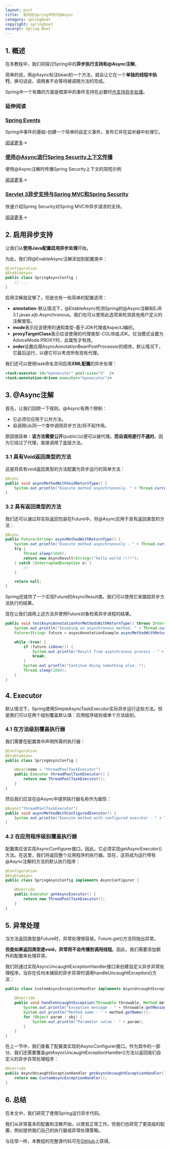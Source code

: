 ```yaml
---
layout: post
title:  如何在Spring中执行@Async
category: springboot
copyright: springboot
excerpt: Spring Boot
---
```


## 1. 概述

在本教程中，我们将探讨Spring中的**异步执行支持和@Async注解**。

简单的说，用@Async标注bean的一个方法，就会让它在一个**单独的线程中执行**。换句话说，调用者不会等待被调用方法的完成。

Spring中一个有趣的方面是框架中的事件支持在必要时[也支持异步处理](https://www.baeldung.com/spring-events)。

### 延伸阅读

### [Spring Events](https://www.baeldung.com/spring-events)

Spring中事件的基础-创建一个简单的自定义事件，发布它并在监听器中处理它。

[阅读更多](https://www.baeldung.com/spring-events)→

### [使用@Async进行Spring Security上下文传播](https://www.baeldung.com/spring-security-async-principal-propagation)

使用@Async注解时传播Spring Security上下文的简短示例

[阅读更多](https://www.baeldung.com/spring-security-async-principal-propagation)→

### [Servlet 3异步支持与Spring MVC和Spring Security](https://www.baeldung.com/spring-mvc-async-security)

快速介绍Spring Security对Spring MVC中异步请求的支持。

[阅读更多](https://www.baeldung.com/spring-mvc-async-security)→

## 2. 启用异步支持 

让我们从**使用Java配置启用异步处理**开始。

为此，我们将@EnableAsync注解添加到配置类中：

```java
@Configuration
@EnableAsync
public class SpringAsyncConfig {
    // ...
}
```

启用注解就足够了。但是也有一些简单的配置选项：

-   **annotation**-默认情况下，@EnableAsync检测Spring的@Async注解和EJB 3.1 javax.ejb.Asynchronous。我们也可以使用此选项来检测其他用户定义的注解类型。
-   **mode**表示应该使用的通知类型-基于JDK代理或AspectJ编织。
-   **proxyTargetClass**表示应该使用的代理类型-CGLIB或JDK。仅当模式设置为AdviceMode.PROXY时，此属性才有效。
-   **order**设置应用AsyncAnnotationBeanPostProcessor的顺序。默认情况下，它最后运行，以便它可以考虑所有现有代理。

我们还可以使用task命名空间启用**XML配置**的异步处理：

```xml
<task:executor id="myexecutor" pool-size="5"  />
<task:annotation-driven executor="myexecutor"/>
```

## 3. @Async注解

首先，让我们回顾一下规则。@Async有两个限制：

-   它必须仅应用于公共方法。
-   自调用(从同一个类中调用异步方法)将不起作用。

原因很简单：**该方法需要公开**(public)以便可以被代理。**而自调用是行不通的**，因为它绕过了代理，直接调用了底层方法。

### 3.1 具有Void返回类型的方法

这是将具有void返回类型的方法配置为异步运行的简单方法：

```java
@Async
public void asyncMethodWithVoidReturnType() {
    System.out.println("Execute method asynchronously. " + Thread.currentThread().getName());
}
```

### 3.2 具有返回类型的方法

我们还可以通过将实际返回包装在Future中，将@Async应用于具有返回类型的方法：

```java
@Async
public Future<String> asyncMethodWithReturnType() {
    System.out.println("Execute method asynchronously - " + Thread.currentThread().getName());
    try {
        Thread.sleep(5000);
        return new AsyncResult<String>("hello world !!!!");
    } catch (InterruptedException e) {
        //
    }

    return null;
}
```

Spring还提供了一个实现Future的AsyncResult类。我们可以使用它来跟踪异步方法执行的结果。

现在让我们调用上述方法并使用Future对象检索异步进程的结果。

```java
public void testAsyncAnnotationForMethodsWithReturnType() throws InterruptedException, ExecutionException {
    System.out.println("Invoking an asynchronous method. " + Thread.currentThread().getName());
    Future<String> future = asyncAnnotationExample.asyncMethodWithReturnType();

    while (true) {
        if (future.isDone()) {
            System.out.println("Result from asynchronous process - " + future.get());
            break;
        }
        System.out.println("Continue doing something else. ");
        Thread.sleep(1000);
    }
}
```

## 4. Executor

默认情况下，Spring使用SimpleAsyncTaskExecutor实际异步运行这些方法。但是我们可以在两个级别覆盖默认值：应用程序级别或单个方法级别。

### 4.1 在方法级别覆盖执行器

我们需要在配置类中声明所需的执行器：

```java
@Configuration
@EnableAsync
public class SpringAsyncConfig {

    @Bean(name = "threadPoolTaskExecutor")
    public Executor threadPoolTaskExecutor() {
        return new ThreadPoolTaskExecutor();
    }
}
```

然后我们应该在@Async中提供执行器名称作为属性：

```java
@Async("threadPoolTaskExecutor")
public void asyncMethodWithConfiguredExecutor() {
    System.out.println("Execute method with configured executor - " + Thread.currentThread().getName());
}
```

### 4.2 在应用程序级别覆盖执行器

配置类应该实现AsyncConfigurer接口。因此，它必须实现getAsyncExecutor()方法。在这里，我们将返回整个应用程序的执行器。现在，这将成为运行带有@Async注解的方法的默认执行程序：

```java
@Configuration
@EnableAsync
public class SpringAsyncConfig implements AsyncConfigurer {

    @Override
    public Executor getAsyncExecutor() {
        return new ThreadPoolTaskExecutor();
    }
}
```

## 5. 异常处理

当方法返回类型是Future时，异常处理很容易。Future.get()方法将抛出异常。

**但是如果返回类型是void，异常将不会传播到调用线程**。因此，我们需要添加额外的配置来处理异常。

我们将通过实现AsyncUncaughtExceptionHandler接口来创建自定义异步异常处理程序。当存在任何未捕获的异步异常时调用handleUncaughtException()方法：

```java
public class CustomAsyncExceptionHandler implements AsyncUncaughtExceptionHandler {

    @Override
    public void handleUncaughtException(Throwable throwable, Method method, Object... obj) {
        System.out.println("Exception message - " + throwable.getMessage());
        System.out.println("Method name - " + method.getName());
        for (Object param : obj) {
            System.out.println("Parameter value - " + param);
        }
    }
}
```

在上一节中，我们查看了配置类实现的AsyncConfigurer接口。作为其中的一部分，我们还需要覆盖getAsyncUncaughtExceptionHandler()方法以返回我们自定义的异步异常处理程序：

```java
@Override
public AsyncUncaughtExceptionHandler getAsyncUncaughtExceptionHandler() {
    return new CustomAsyncExceptionHandler();
}
```

## 6. 总结

在本文中，我们研究了使用Spring运行异步代码。

我们从非常基本的配置和注解开始，以使其正常工作。但我们也研究了更高级的配置，例如提供我们自己的执行器或异常处理策略。

与往常一样，本教程的完整源代码可在[GitHub](https://github.com/tuyucheng7/taketoday-tutorial4j/tree/master/spring-boot-modules/spring-boot-scheduling)上获得。